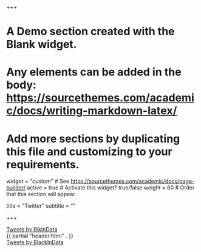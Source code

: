 +++
# A Demo section created with the Blank widget.
# Any elements can be added in the body: https://sourcethemes.com/academic/docs/writing-markdown-latex/
# Add more sections by duplicating this file and customizing to your requirements.

widget = "custom"  # See https://sourcethemes.com/academic/docs/page-builder/
active = true # Activate this widget? true/false
weight = 60  # Order that this section will appear.

title = "Twitter"
subtitle = ""

+++


<div class=“twitter”><a class="twitter-timeline" data-height="400" data-theme="dark" href="https://twitter.com/BlkInData?ref_src=twsrc%5Etfw">Tweets by BlkInData</a> <script async src="https://platform.twitter.com/widgets.js" charset="utf-8"></script></div>

<body>
    {{ partial "header.html" . }}
    <div class="twitter">
            <a class="twitter-timeline" data-height="400" data-theme="dark" href="https://twitter.com/BlkInData?ref_src=twsrc%5Etfw"">Tweets by BlackInData</a> <script async src="https://platform.twitter.com/widgets.js" charset="utf-8"></script>
        </div>
    <div class="container wrapper">